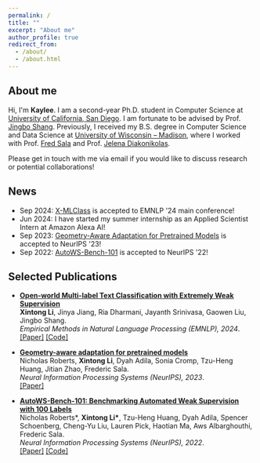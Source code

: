 ```yaml
---
permalink: /
title: ""
excerpt: "About me"
author_profile: true
redirect_from: 
  - /about/
  - /about.html
---
```



## About me
Hi, I'm __Kaylee__.
I am a second-year Ph.D. student in Computer Science at [University of California, San Diego](https://ucsd.edu/). I am fortunate to be advised by Prof. [Jingbo Shang](https://shangjingbo1226.github.io/).  Previously, I received my B.S. degree in Computer Science and Data Science at [University of Wisconsin – Madison](https://www.cs.wisc.edu/), where I worked with Prof. [Fred Sala](https://pages.cs.wisc.edu/~fredsala/) and Prof. [Jelena Diakonikolas](https://www.jelena-diakonikolas.com/).

Please get in touch with me via email if you would like to discuss research or potential collaborations!

## News
- Sep 2024: [X-MLClass](https://arxiv.org/abs/2407.05609) is accepted to EMNLP '24 main conference!
- Jun 2024: I have started my summer internship as an Applied Scientist Intern at Amazon Alexa AI!
- Sep 2023: [Geometry-Aware Adaptation for Pretrained Models](https://arxiv.org/abs/2307.12226) is accepted to NeurIPS '23!
- Sep 2022: [AutoWS-Bench-101](https://arxiv.org/abs/2208.14362) is accepted to NeurIPS '22!

## Selected Publications

<ul>
  <li>
    <p>
      <a href="https://arxiv.org/abs/2407.05609"><b>Open-world Multi-label Text Classification with Extremely Weak Supervision</b></a>
      <br>
      <b>Xintong Li</b>, Jinya Jiang, Ria Dharmani, Jayanth Srinivasa, Gaowen Liu, Jingbo Shang. <br>
      <i>Empirical Methods in Natural Language Processing (EMNLP), 2024</i>. <br>
      <a href="https://arxiv.org/abs/2407.05609">[Paper]</a>
      <a href="https://github.com/Kaylee0501/X-MLClass">[Code]</a>
    </p>
  </li>
</ul>

<ul>
  <li>
    <p>
      <a href="https://arxiv.org/abs/2307.12226"><b>Geometry-aware adaptation for pretrained models</b></a>
      <br>
      Nicholas Roberts, <b>Xintong Li</b>, Dyah Adila, Sonia Cromp, Tzu-Heng Huang, Jitian Zhao, Frederic Sala. <br>
      <i>Neural Information Processing Systems (NeurIPS), 2023</i>. <br>
      <a href="https://arxiv.org/abs/2307.12226">[Paper]</a>     
    </p>
  </li>
</ul>

<ul>
  <li>
    <p>
      <a href="https://arxiv.org/abs/2208.14362"><b>AutoWS-Bench-101: Benchmarking Automated Weak Supervision with 100
          Labels</b></a> <br>
      Nicholas Roberts*, <b>Xintong Li*</b>, Tzu-Heng Huang, Dyah Adila, Spencer Schoenberg, Cheng-Yu Liu, Lauren Pick, Haotian
      Ma, Aws Albarghouthi, Frederic Sala. <br>
      <i>Neural Information Processing Systems (NeurIPS), 2022</i>. <br>
      <a href="https://arxiv.org/abs/2208.14362">[Paper]</a>
      <a href="https://github.com/Sala-Group/AutoWS-Bench-101">[Code]</a>
    </p>
  </li>
</ul>

